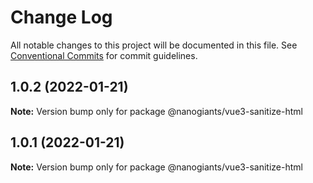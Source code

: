 # Change Log

All notable changes to this project will be documented in this file.
See [Conventional Commits](https://conventionalcommits.org) for commit guidelines.

## 1.0.2 (2022-01-21)

**Note:** Version bump only for package @nanogiants/vue3-sanitize-html





## 1.0.1 (2022-01-21)

**Note:** Version bump only for package @nanogiants/vue3-sanitize-html
